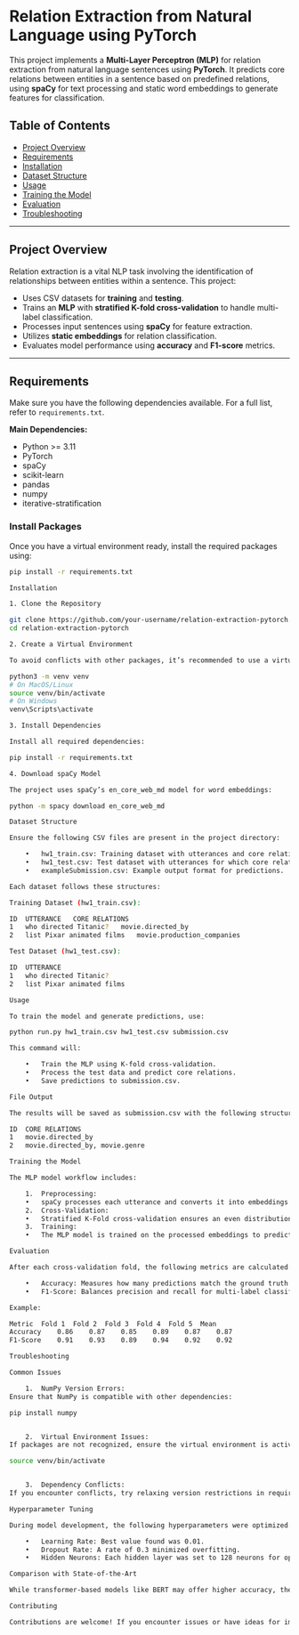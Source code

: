 # Relation Extraction from Natural Language using PyTorch

This project implements a **Multi-Layer Perceptron (MLP)** for relation extraction from natural language sentences using **PyTorch**. It predicts core relations between entities in a sentence based on predefined relations, using **spaCy** for text processing and static word embeddings to generate features for classification.

## Table of Contents

- [Project Overview](#project-overview)
- [Requirements](#requirements)
- [Installation](#installation)
- [Dataset Structure](#dataset-structure)
- [Usage](#usage)
- [Training the Model](#training-the-model)
- [Evaluation](#evaluation)
- [Troubleshooting](#troubleshooting)

---

## Project Overview

Relation extraction is a vital NLP task involving the identification of relationships between entities within a sentence. This project:

- Uses CSV datasets for **training** and **testing**.
- Trains an **MLP** with **stratified K-fold cross-validation** to handle multi-label classification.
- Processes input sentences using **spaCy** for feature extraction.
- Utilizes **static embeddings** for relation classification.
- Evaluates model performance using **accuracy** and **F1-score** metrics.

---

## Requirements

Make sure you have the following dependencies available. For a full list, refer to `requirements.txt`.

**Main Dependencies:**
- Python >= 3.11
- PyTorch
- spaCy
- scikit-learn
- pandas
- numpy
- iterative-stratification

### Install Packages

Once you have a virtual environment ready, install the required packages using:

```bash
pip install -r requirements.txt

Installation

1. Clone the Repository

git clone https://github.com/your-username/relation-extraction-pytorch.git
cd relation-extraction-pytorch

2. Create a Virtual Environment

To avoid conflicts with other packages, it’s recommended to use a virtual environment:

python3 -m venv venv
# On MacOS/Linux
source venv/bin/activate
# On Windows
venv\Scripts\activate

3. Install Dependencies

Install all required dependencies:

pip install -r requirements.txt

4. Download spaCy Model

The project uses spaCy’s en_core_web_md model for word embeddings:

python -m spacy download en_core_web_md

Dataset Structure

Ensure the following CSV files are present in the project directory:

	•	hw1_train.csv: Training dataset with utterances and core relations.
	•	hw1_test.csv: Test dataset with utterances for which core relations need to be predicted.
	•	exampleSubmission.csv: Example output format for predictions.

Each dataset follows these structures:

Training Dataset (hw1_train.csv):

ID	UTTERANCE	CORE RELATIONS
1	who directed Titanic?	movie.directed_by
2	list Pixar animated films	movie.production_companies

Test Dataset (hw1_test.csv):

ID	UTTERANCE
1	who directed Titanic?
2	list Pixar animated films

Usage

To train the model and generate predictions, use:

python run.py hw1_train.csv hw1_test.csv submission.csv

This command will:

	•	Train the MLP using K-fold cross-validation.
	•	Process the test data and predict core relations.
	•	Save predictions to submission.csv.

File Output

The results will be saved as submission.csv with the following structure:

ID	CORE RELATIONS
1	movie.directed_by
2	movie.directed_by, movie.genre

Training the Model

The MLP model workflow includes:

	1.	Preprocessing:
	•	spaCy processes each utterance and converts it into embeddings.
	2.	Cross-Validation:
	•	Stratified K-Fold cross-validation ensures an even distribution of labels.
	3.	Training:
	•	The MLP model is trained on the processed embeddings to predict relations.

Evaluation

After each cross-validation fold, the following metrics are calculated:

	•	Accuracy: Measures how many predictions match the ground truth.
	•	F1-Score: Balances precision and recall for multi-label classification.

Example:

Metric	Fold 1	Fold 2	Fold 3	Fold 4	Fold 5	Mean
Accuracy	0.86	0.87	0.85	0.89	0.87	0.87
F1-Score	0.91	0.93	0.89	0.94	0.92	0.92

Troubleshooting

Common Issues

	1.	NumPy Version Errors:
Ensure that NumPy is compatible with other dependencies:

pip install numpy


	2.	Virtual Environment Issues:
If packages are not recognized, ensure the virtual environment is activated:

source venv/bin/activate


	3.	Dependency Conflicts:
If you encounter conflicts, try relaxing version restrictions in requirements.txt.

Hyperparameter Tuning

During model development, the following hyperparameters were optimized:

	•	Learning Rate: Best value found was 0.01.
	•	Dropout Rate: A rate of 0.3 minimized overfitting.
	•	Hidden Neurons: Each hidden layer was set to 128 neurons for optimal performance.

Comparison with State-of-the-Art

While transformer-based models like BERT may offer higher accuracy, the MLP architecture used here provides a balance of simplicity and performance. It remains an effective solution for tasks where computational efficiency is critical.

Contributing

Contributions are welcome! If you encounter issues or have ideas for improvements, feel free to open a pull request or issue.

